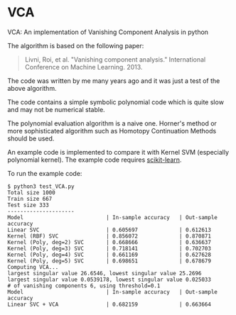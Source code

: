 # VCA

VCA: An implementation of Vanishing Component Analysis in python

The algorithm is based on the following paper:

> Livni, Roi, et al. "Vanishing component analysis." International Conference on Machine Learning. 2013.

The code was written by me many years ago and it was just a test of the above algorithm.

The code contains a simple symbolic polynomial code which is quite slow and may not be numerical stable.
 
The polynomial evaluation algorithm is a naive one. Horner's method or more sophisticated algorithm such as Homotopy Continuation Methods should be used.

An example code is implemented to compare it with Kernel SVM (especially polynomial kernel). The example code requires [scikit-learn](https://scikit-learn.org/).

To run the example code:

```
$ python3 test_VCA.py
Total size 1000
Train size 667
Test size 333
---------------------
Model                          | In-sample accuracy   | Out-sample accuracy 
Linear SVC                     | 0.605697             | 0.612613            
Kernel (RBF) SVC               | 0.856072             | 0.870871            
Kernel (Poly, deg=2) SVC       | 0.668666             | 0.636637            
Kernel (Poly, deg=3) SVC       | 0.718141             | 0.702703            
Kernel (Poly, deg=4) SVC       | 0.661169             | 0.627628            
Kernel (Poly, deg=5) SVC       | 0.698651             | 0.678679            
Computing VCA...
largest singular value 26.6546, lowest singular value 25.2696
largest singular value 0.0539178, lowest singular value 0.025033
# of vanishing components 6, using threshold=0.1
Model                          | In-sample accuracy   | Out-sample accuracy 
Linear SVC + VCA               | 0.682159             | 0.663664         
```
